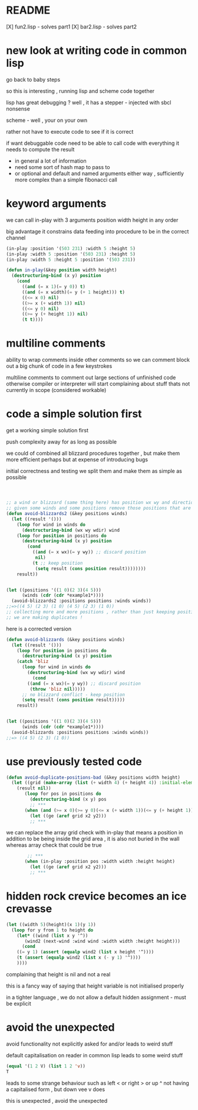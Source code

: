 
# README

[X] fun2.lisp - solves part1
[X] bar2.lisp - solves part2


# new look at writing code in common lisp 

go back to baby steps 

so this is interesting , running lisp and scheme code together

lisp has great debugging ? well , it has a stepper - injected with sbcl nonsense

scheme - well , your on your own

rather not have to execute code to see if it is correct 

if want debuggable code need to be able to call code with everything it needs to
compute the result
- in general a lot of information
- need some sort of hash map to pass to
- or optional and default and named arguments
either way , sufficiently more complex than a simple fibonacci call

# keyword arguments 

we can call in-play with 3 arguments position width height in any order

big advantage it constrains data feeding into procedure to be in the correct channel

```lisp
(in-play :position '(503 231) :width 5 :height 5)
(in-play :width 5 :position '(503 231) :height 5)
(in-play :width 5 :height 5 :position '(503 231))
```

```lisp
(defun in-play(&key position width height)
  (destructuring-bind (x y) position
    (cond
      ((and (= x 1)(= y 0)) t)
      ((and (= x width)(= y (+ 1 height))) t)
      ((<= x 0) nil)
      ((>= x (+ width 1)) nil)
      ((<= y 0) nil)
      ((>= y (+ height 1)) nil)
      (t t))))
```

# multiline comments 

ability to wrap comments inside other comments so we can comment block out a big chunk of code
in a few keystrokes

multiline comments to comment out large sections of unfinished code
otherwise compiler or interpreter will start complaining about stuff thats not
currently in scope (considered workable)

# code a simple solution first 

get a working simple solution first 

push complexity away for as long as possible

we could of combined all blizzard procedures together , but make them more efficient
perhaps but at expense of introducing bugs

initial correctness and testing we split them and make them as simple as possible

# 

```lisp

;; a wind or blizzard (same thing here) has position wx wy and direction wdir
;; given some winds and some positions remove those positions that are in blizzards
(defun avoid-blizzards2 (&key positions winds)
  (let ((result '()))
    (loop for wind in winds do
      (destructuring-bind (wx wy wdir) wind
	(loop for position in positions do
	  (destructuring-bind (x y) position
	    (cond
	      ((and (= x wx)(= y wy)) ;; discard position
	       nil)
	      (t ;; keep position
	       (setq result (cons position result))))))))
    result))


(let ((positions '((1 0)(2 3)(4 5)))
      (winds (cdr (cdr *example1*))))
  (avoid-blizzards2 :positions positions :winds winds))
;;=>((4 5) (2 3) (1 0) (4 5) (2 3) (1 0))
;; collecting more and more positions , rather than just keeping positions we have
;; we are making duplicates !

```

here is a corrected version 
``` lisp
(defun avoid-blizzards (&key positions winds)
  (let ((result '()))
    (loop for position in positions do
      (destructuring-bind (x y) position
	(catch 'bliz
	  (loop for wind in winds do
	    (destructuring-bind (wx wy wdir) wind
	      (cond
		((and (= x wx)(= y wy)) ;; discard position
		 (throw 'bliz nil)))))
	  ;; no blizzard conflict - keep position
	  (setq result (cons position result)))))
    result))


(let ((positions '((1 0)(2 3)(4 5)))
      (winds (cdr (cdr *example1*))))
  (avoid-blizzards :positions positions :winds winds))
;;=> ((4 5) (2 3) (1 0))

```

# use previously tested code

```lisp
(defun avoid-duplicate-positions-bad (&key positions width height)
  (let ((grid (make-array (list (+ width 4) (+ height 4)) :initial-element nil))
	(result nil))
       (loop for pos in positions do 
         (destructuring-bind (x y) pos
		 ;; ***
	   (when (and (>= x 0)(>= y 0)(<= x (+ width 1))(<= y (+ height 1))) ;; in grid
	     (let ((ge (aref grid x2 y2)))
		 ;; ***
```

we can replace the array grid check with in-play that means a position in addition 
to be being inside the grid area , it is also not buried in the wall
whereas array check that could be true

```lisp
        ;; ***
       (when (in-play :position pos :width width :height height)
	     (let ((ge (aref grid x2 y2)))
		 ;; ***
```

# hidden rock crevice becomes an ice crevasse

```lisp
(let ((width 5)(height)(x 1)(y 1))
  (loop for y from 1 to height do
    (let* ((wind (list x y '^))
	   (wind2 (next-wind :wind wind :width width :height height)))
      (cond
	((= y 1) (assert (equalp wind2 (list x height '^))))
	(t (assert (equalp wind2 (list x (- y 1) '^))))
	))))

```

complaining that height is nil and not a real 

this is a fancy way of saying that height variable is not initialised properly

in a tighter language , we do not allow a default hidden assignment - must be explicit

# avoid the unexpected

avoid functionality not explicitly asked for and/or leads to weird stuff

default capitalisation on reader in common lisp leads to some weird stuff

```lisp
(equal '(1 2 V) (list 1 2 'v))
T
```

leads to some strange behaviour such as left < or right > or up ^ not having a capitalised form , but down vee v does 

this is unexpected , avoid the unexpected



